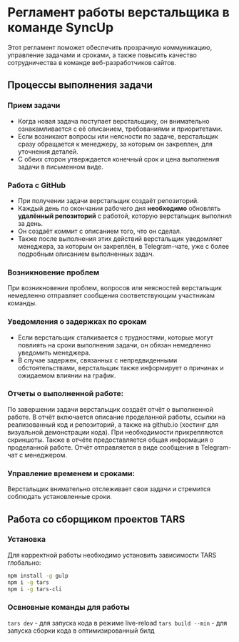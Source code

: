 # Регламент работы верстальщика в команде SyncUp

Этот регламент поможет обеспечить прозрачную коммуникацию, управление задачами и сроками, а также повысить качество сотрудничества в команде веб-разработчиков сайтов.

## Процессы выполнения задачи

### Прием задачи 
* Когда новая задача поступает верстальщику, он внимательно ознакамливается с её описанием, требованиями и приоритетами.
* Если возникают вопросы или неясности по задаче, верстальщик сразу обращается к менеджеру, за которым он закреплен, для уточнения деталей.
* С обеих сторон утверждается конечный срок и цена выполнения задачи в письменном виде.

### Работа с GitHub

* При получении задачи верстальщик создаёт репозиторий.
* Каждый день по окончании рабочего дня **необходимо** обновлять **удалённый репозиторий** с работой, которую верстальщик выполнил за день.
* Он создаёт коммит с описанием того, что он сделал.
* Также после выполнения этих действий верстальщик уведомляет менеджера, за которым он закреплён, в Telegram-чате, уже с более подробным описанием выполненных задач.  

### Возникновение проблем

При возникновении проблем, вопросов или неясностей верстальщик немедленно отправляет сообщения соответствующим участникам команды.

### Уведомления о задержках по срокам

* Если верстальщик сталкивается с трудностями, которые могут повлиять на сроки выполнения задачи, он обязан немедленно уведомить менеджера.
* В случае задержек, связанных с непредвиденными обстоятельствами, верстальщик также информирует о причинах и ожидаемом влиянии на график.

### Отчеты о выполненной работе:

По завершении задачи верстальщик создаёт отчёт о выполненной работе. В отчёт включается описание проделанной работы, ссылки на реализованный код и репозиторий, а также на github.io (хостинг для визуальной демонстрации кода). При необходимости прикрепляются скриншоты. Также в отчёте предоставляется общая информация о проделанной работе. Отчёт отправляется в виде сообщения в Telegram-чат с менеджером.

### Управление временем и сроками:

Верстальщик внимательно отслеживает свои задачи и стремится соблюдать установленные сроки.


## Работа со сборщиком проектов TARS

### Установка

Для корректной работы необходимо установить зависимости TARS глобально:

```bash
npm install -g gulp
npm i -g tars
npm i -g tars-cli 
```

### Освновные команды для работы 

`tars dev` - для запуска кода в режиме live-reload
`tars build --min` - для запуска сборки кода в оптимизированный билд

